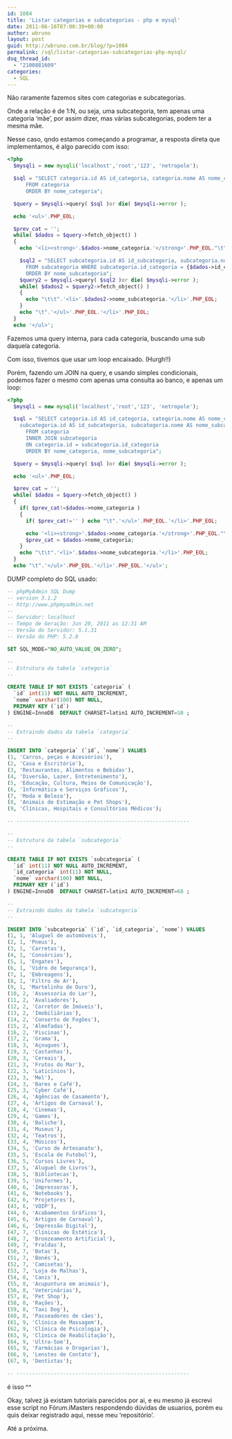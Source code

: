 ```yaml
---
id: 1084
title: 'Listar categorias e subcategorias - php e mysql'
date: 2011-06-16T07:00:39+00:00
author: wbruno
layout: post
guid: http://wbruno.com.br/blog/?p=1084
permalink: /sql/listar-categorias-subcategorias-php-mysql/
dsq_thread_id:
  - "2100881609"
categories:
  - SQL
---
```

Não raramente fazemos sites com categorias e subcategorias.

Onde a relação é de 1:N, ou seja, uma subcategoria, tem apenas uma categoria &#8216;mãe&#8217;, por assim dizer, mas várias subcategorias, podem ter a mesma mãe.

<!--more-->



Nesse caso, qndo estamos começando a programar, a resposta direta que implementamos, é algo parecido com isso:

``` php
<?php
  $mysqli = new mysqli('localhost','root','123', 'netropole');

  $sql = "SELECT categoria.id AS id_categoria, categoria.nome AS nome_categoria
      FROM categoria
      ORDER BY nome_categoria";

  $query = $mysqli->query( $sql )or die( $mysqli->error );

  echo '<ul>'.PHP_EOL;

  $prev_cat = '';
  while( $dados = $query->fetch_object() )
  {
    echo '<li><strong>'.$dados->nome_categoria.'</strong>'.PHP_EOL."\t".'<ul>'.PHP_EOL;

    $sql2 = "SELECT subcategoria.id AS id_subcategoria, subcategoria.nome AS nome_subcategoria
      FROM subcategoria WHERE subcategoria.id_categoria = {$dados->id_categoria}
      ORDER BY nome_subcategoria";
    $query2 = $mysqli->query( $sql2 )or die( $mysqli->error );
    while( $dados2 = $query2->fetch_object() )
    {
      echo "\t\t".'<li>'.$dados2->nome_subcategoria.'</li>'.PHP_EOL;
    }
    echo "\t".'</ul>'.PHP_EOL.'</li>'.PHP_EOL;
  }
  echo '</ul>';
```

Fazemos uma query interna, para cada categoria, buscando uma sub daquela categoria.

Com isso, tivemos que usar um loop encaixado. (Hurgh!!)

Porém, fazendo um JOIN na query, e usando simples condicionais, podemos fazer o mesmo com apenas uma consulta ao banco, e apenas um loop:

``` php
<?php
  $mysqli = new mysqli('localhost','root','123', 'netropole');

  $sql = "SELECT categoria.id AS id_categoria, categoria.nome AS nome_categoria,
    subcategoria.id AS id_subcategoria, subcategoria.nome AS nome_subcategoria
      FROM categoria
      INNER JOIN subcategoria
      ON categoria.id = subcategoria.id_categoria
      ORDER BY nome_categoria, nome_subcategoria";

  $query = $mysqli->query( $sql )or die( $mysqli->error );

  echo '<ul>'.PHP_EOL;

  $prev_cat = '';
  while( $dados = $query->fetch_object() )
  {
    if( $prev_cat!=$dados->nome_categoria )
    {
      if( $prev_cat!='' ) echo "\t".'</ul>'.PHP_EOL.'</li>'.PHP_EOL;

      echo '<li><strong>'.$dados->nome_categoria.'</strong>'.PHP_EOL."\t".'<ul>'.PHP_EOL;
      $prev_cat = $dados->nome_categoria;
    }
    echo "\t\t".'<li>'.$dados->nome_subcategoria.'</li>'.PHP_EOL;
  }
  echo "\t".'</ul>'.PHP_EOL.'</li>'.PHP_EOL.'</ul>';
```

DUMP completo do SQL usado:

``` sql
-- phpMyAdmin SQL Dump
-- version 3.1.2
-- http://www.phpmyadmin.net
--
-- Servidor: localhost
-- Tempo de Geração: Jun 20, 2011 as 12:31 AM
-- Versão do Servidor: 5.1.31
-- Versão do PHP: 5.2.8

SET SQL_MODE="NO_AUTO_VALUE_ON_ZERO";

--
-- Estrutura da tabela `categoria`
--

CREATE TABLE IF NOT EXISTS `categoria` (
  `id` int(11) NOT NULL AUTO_INCREMENT,
  `nome` varchar(100) NOT NULL,
  PRIMARY KEY (`id`)
) ENGINE=InnoDB  DEFAULT CHARSET=latin1 AUTO_INCREMENT=10 ;

--
-- Extraindo dados da tabela `categoria`
--

INSERT INTO `categoria` (`id`, `nome`) VALUES
(1, 'Carros, peças e Acessórios'),
(2, 'Casa e Escritório'),
(3, 'Restaurantes, Alimentos e Bebidas'),
(4, 'Diversão, Lazer, Entretenimento'),
(5, 'Educação, Cultura, Meios de Comunicação'),
(6, 'Informática e Serviços Gráficos'),
(7, 'Moda e Beleza'),
(8, 'Animais de Estimação e Pet Shops'),
(9, 'Clínicas, Hospitais e Consultórios Médicos');

-- --------------------------------------------------------

--
-- Estrutura da tabela `subcategoria`
--

CREATE TABLE IF NOT EXISTS `subcategoria` (
  `id` int(11) NOT NULL AUTO_INCREMENT,
  `id_categoria` int(11) NOT NULL,
  `nome` varchar(100) NOT NULL,
  PRIMARY KEY (`id`)
) ENGINE=InnoDB  DEFAULT CHARSET=latin1 AUTO_INCREMENT=68 ;

--
-- Extraindo dados da tabela `subcategoria`
--

INSERT INTO `subcategoria` (`id`, `id_categoria`, `nome`) VALUES
(1, 1, 'Aluguel de automóveis'),
(2, 1, 'Pneus'),
(3, 1, 'Carretas'),
(4, 1, 'Consórcios'),
(5, 1, 'Engates'),
(6, 1, 'Vidro de Segurança'),
(7, 1, 'Embreagens'),
(8, 1, 'Filtro de Ar'),
(9, 1, 'Martelinho de Ouro'),
(10, 2, 'Assessoria do Lar'),
(11, 2, 'Avaliadores'),
(12, 2, 'Corretor de Imóveis'),
(13, 2, 'Imobiliárias'),
(14, 2, 'Conserto de Fogões'),
(15, 2, 'Almofadas'),
(16, 2, 'Piscinas'),
(17, 2, 'Grama'),
(18, 3, 'Açougues'),
(19, 3, 'Castanhas'),
(20, 3, 'Cereais'),
(21, 3, 'Frutos do Mar'),
(22, 3, 'Laticínios'),
(23, 3, 'Mel'),
(24, 3, 'Bares e Café'),
(25, 3, 'Cyber Café'),
(26, 4, 'Agências de Casamento'),
(27, 4, 'Artigos de Carnaval'),
(28, 4, 'Cinemas'),
(29, 4, 'Games'),
(30, 4, 'Boliche'),
(31, 4, 'Museus'),
(32, 4, 'Teatros'),
(33, 4, 'Músicos'),
(34, 5, 'Curso de Artesanato'),
(35, 5, 'Escola de Futebol'),
(36, 5, 'Cursos Livres'),
(37, 5, 'Aluguel de Livros'),
(38, 5, 'Bibliotecas'),
(39, 5, 'Uniformes'),
(40, 6, 'Impressoras'),
(41, 6, 'Notebooks'),
(42, 6, 'Projetores'),
(43, 6, 'VOIP'),
(44, 6, 'Acabamentos Gráficos'),
(45, 6, 'Artigos de Carnaval'),
(46, 6, 'Impressão Digital'),
(47, 7, 'Clínicas de Estética'),
(48, 7, 'Bronzeamento Artificial'),
(49, 7, 'Fraldas'),
(50, 7, 'Botas'),
(51, 7, 'Bonés'),
(52, 7, 'Camisetas'),
(53, 7, 'Loja de Malhas'),
(54, 8, 'Canis'),
(55, 8, 'Acupuntura em animais'),
(56, 8, 'Veterinárias'),
(57, 8, 'Pet Shop'),
(58, 8, 'Rações'),
(59, 8, 'Taxi Dog'),
(60, 8, 'Passeadores de cães'),
(61, 9, 'Clínica de Massagem'),
(62, 9, 'Clínica de Psicologia'),
(63, 9, 'Clínica de Reabilitação'),
(64, 9, 'Ultra-Som'),
(65, 9, 'Farmácias e Drogarias'),
(66, 9, 'Lenstes de Contato'),
(67, 9, 'Dentistas');

-- --------------------------------------------------------
```

é isso ^^

Okay, talvez já existam tutoriais parecidos por ai, e eu mesmo já escrevi esse script no Fórum.iMasters respondendo dúvidas de usuarios, porém eu quis deixar registrado aqui, nesse meu &#8216;repositório&#8217;.

Até a próxima.

